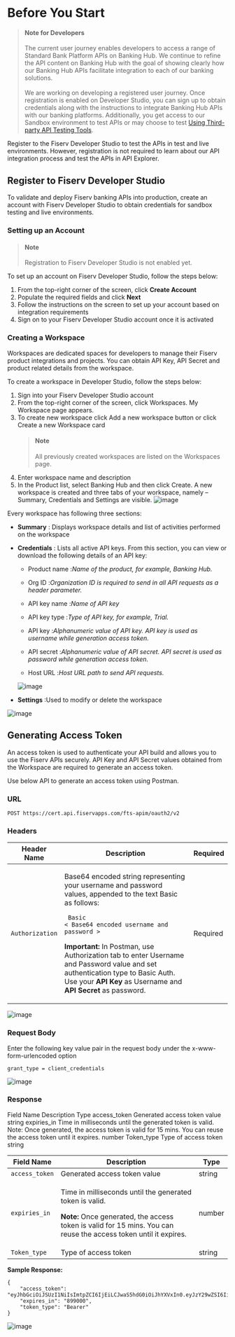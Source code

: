 # Before You Start
<!-- theme: info -->
> #### Note for Developers 
>
> The current user journey enables developers to access a range of Standard Bank Platform APIs on Banking Hub. We continue to refine the API content on Banking Hub with the goal of showing clearly how our Banking Hub APIs facilitate integration to each of our banking solutions.  <br> <br> We are working on developing a registered user journey. Once registration is enabled on Developer Studio, you can sign up to obtain credentials along with the instructions to integrate Banking Hub APIs with our banking platforms. Additionally, you get access to our Sandbox environment to test APIs or may choose to test <a href="?path=docs/getting-started/make-your-first-api-call.md#using-third-party-api-testing-tools" > Using Third-party API Testing Tools</a>.


Register to the Fiserv Developer Studio to test the APIs in test and live environments. However, registration is not required to learn about our API integration process and test the APIs in API Explorer.

## Register to Fiserv Developer Studio
To validate and deploy Fiserv banking APIs into production, create an account with Fiserv Developer Studio to obtain credentials for sandbox testing and live environments.


### Setting up an Account
<!-- theme: info -->
> #### Note
>
> Registration to Fiserv Developer Studio is not enabled yet.

To set up an account on Fiserv Developer Studio, follow the steps below:
1.	From the top-right corner of the screen, click **Create Account**
2.	Populate the required fields and click **Next**
3.	Follow the instructions on the screen to set up your account based on integration requirements
4.	Sign on to your Fiserv Developer Studio account once it is activated

### Creating a Workspace

Workspaces are dedicated spaces for developers to manage their Fiserv product integrations and projects. You can obtain API Key, API Secret and product related details from the workspace.

To create a workspace in Developer Studio, follow the steps below:

1.	Sign into your Fiserv Developer Studio account
2.	From the top-right corner of the screen, click Workspaces. My Workspace page appears.
3.	To create new workspace click Add a new workspace button or click Create a new Workspace card
    <!-- theme: info -->
    > #### Note
    >
    > All previously created workspaces are listed on the Workspaces page. 
4.	Enter workspace name and description
5.	In the Product list, select Banking Hub and then click Create. A new workspace is created and three tabs of your workspace, namely – Summary, Credentials and Settings are visible.
![image](https://user-images.githubusercontent.com/81968767/220959037-4fb7f53e-4655-4086-a0a2-8994ee505cb0.png)


Every workspace has following three sections:

* **Summary** : Displays workspace details and list of activities performed on the workspace
* **Credentials** : Lists all active API keys. From this section, you can view or download the following details of an API key:
    * Product name :_Name of the product, for example, Banking Hub._
    
    * Org ID :_Organization ID is required to send in all API requests as a header parameter._
    
    * API key name :_Name of API key_
    * API key type :_Type of API key, for example, Trial._
    * API key :_Alphanumeric value of API key. API key is used as username while generation access token._
    * API secret :_Alphanumeric value of API secret. API secret is used as password while generation access token._
    * Host URL :_Host URL path to send API requests._
    
    ![image](https://user-images.githubusercontent.com/81968767/220959851-a1d25503-93fb-4d51-8057-b2aa66d34fe8.png)
    
* **Settings** :Used to modify or delete the workspace

![image](https://user-images.githubusercontent.com/81968767/220960606-ed60419a-f6e2-4022-bf1c-2d15142b5f01.png)


## Generating Access Token

An access token is used to authenticate your API build and allows you to use the Fiserv APIs securely. API Key and API Secret values obtained from the Workspace are required to generate an access token. 

Use below API to generate an access token using Postman.

### URL

``POST https://cert.api.fiservapps.com/fts-apim/oauth2/v2 ``


### Headers

|     Header Name      |     Description                                          |     Required      |
|---------------------|----------------------------------------------------------|---------------|
|     ``Authorization`` |    <p>Base64 encoded string representing your username and password values, appended to the text Basic as follows: </p> <p> <code> Basic &lt; Base64 encoded username and password &gt; </code></p> <p> **Important:** In Postman, use Authorization tab to enter Username and Password value and set authentication type to Basic Auth. Use your **API Key** as Username and **API Secret** as password. </p>                      |     Required    |

![image](https://user-images.githubusercontent.com/81968767/220961162-0931a990-f69a-4be7-a6bb-ab847f9464b2.png)


### Request Body

Enter the following key value pair in the request body under the x-www-form-urlencoded option

``grant_type = client_credentials``

![image](https://user-images.githubusercontent.com/81968767/220961197-8e76ec1f-b291-4dfd-8287-c4a83b4ecf40.png)

### Response

Field Name	Description	Type
access_token	Generated access token value	string
expiries_in
Time in milliseconds until the generated token is valid. 
Note: Once generated, the access token is valid for 15 mins. You can reuse the access token until it expires. 	number
Token_type	Type of access token	string

|     Field Name      |     Description                                          |     Type      |
|---------------------|----------------------------------------------------------|---------------|
|   ``access_token``    |     Generated access token   value                       |     string    |
|``expiries_in``       | <p>Time in milliseconds until the generated token is valid.</p> <p>**Note:** Once generated, the access token is valid for 15 mins. You can reuse the access token until it expires. </p> | number        |
|    ``Token_type``   |     Type of access token                                 |     string    |

**Sample Response:**
```
{
    "access_token": "eyJhbGciOiJSUzI1NiIsImtpZCI6IjEiLCJwaS5hdG0iOiJhYXVxIn0.eyJzY29wZSI6IiIsImNsaWVudF9pZCI6ImdxNHpvZDB6Wng3NkVPTUtKQUlQUlJUZHJHOENWNGdJIiwiaXNzIjoiaHR0cHM6Ly9mZGMtZmVkc3NvLWNhdC5maXJzdGRhdGEuY29",
    "expires_in": "899000",
    "token_type": "Bearer"
}
```

![image](https://user-images.githubusercontent.com/81968767/220961415-46799965-9fee-4d45-88bf-fdfa5563477b.png)





